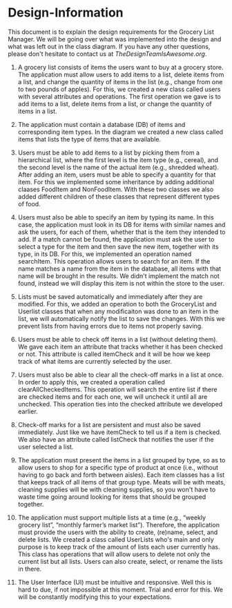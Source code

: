 Design-Information
==================

This document is to explain the design requirements for the Grocery List
Manager.
We will be going over what was implemented into the design and what was
left out in the class diagram.
If you have any other questions, please don't hesitate to contact us at
*TheDesignTeamIsAwesome.org*.

1.  A grocery list consists of items the users want to buy at a grocery
    store. The application
    must allow users to add items to a list, delete items from a list,
    and change the quantity
    of items in the list (e.g., change from one to two pounds of
    apples).
    For this, we created a new class called users with several
    attributes and operations.
    The first operation we gave is to add items to a list, delete items
    from a list, or change the quantity of items in a list.

2.  The application must contain a database (DB) of items and
    corresponding item types.
    In the diagram we created a new class called items that lists the
    type of items that are available.

3.  Users must be able to add items to a list by picking them from a
    hierarchical list, where
    the first level is the item type (e.g., cereal), and the second
    level is the name of the
    actual item (e.g., shredded wheat). After adding an item, users must
    be able to specify a
    quantity for that item.
    For this we implemented some inheritance by adding additional
    claases FoodItem and NonFoodItem.
    With these two classes we also added different children of these
    classes that represent different types of food.

4.  Users must also be able to specify an item by typing its name. In
    this case, the
    application must look in its DB for items with similar names and ask
    the users, for each
    of them, whether that is the item they intended to add. If a match
    cannot be found, the
    application must ask the user to select a type for the item and then
    save the new item,
    together with its type, in its DB.
    For this, we implemented an operation named searchItem. This
    operation allows users to search
    for an item. If the name matches a name from the item in the
    database, all items with that name will be brought
    in the results. We didn't implement the match not found, instead we
    will display this item is not within the
    store to the user.

5.  Lists must be saved automatically and immediately after they are
    modified.
    For this, we added an operation to both the GroceryList and Userlist
    classes that when any modificaiton
    was done to an item in the list, we will automatically notify the
    list to save the changes. With this
    we prevent lists from having errors due to items not properly
    saving.

6.  Users must be able to check off items in a list (without deleting
    them).
    We gave each item an attribute that tracks whether it has been
    checked or not. This attribute is called
    itemCheck and it will be how we keep track of what items are
    currently selected by the user.

7.  Users must also be able to clear all the check-off marks in a list
    at once.
    In order to apply this, we created a operation called
    clearAllCheckedItems. This operation will search the
    entire list if there are checked items and for each one, we will
    uncheck it until all are unchecked. This
    operation ties into the checked attribute we developed earlier.

8.  Check-off marks for a list are persistent and must also be saved
    immediately.
    Just like we have itemCheck to tell us if a item is checked. We also
    have an attribute called
    listCheck that notifies the user if the user selected a list.

9.  The application must present the items in a list grouped by type, so
    as to allow users to
    shop for a specific type of product at once (i.e., without having to
    go back and forth
    between aisles).
    Each item classes has a list that keeps track of all items of that
    group type. Meats will be with
    meats, cleaning supplies will be with cleaning supplies, so you
    won't have to waste time going
    around looking for items that should be grouped together.

10. The application must support multiple lists at a time (e.g., “weekly
    grocery list”, “monthly
    farmer’s market list”). Therefore, the application must provide the
    users with the ability to
    create, (re)name, select, and delete lists.
    We created a class called UserLists who's main and only purpose is
    to keep track of the amount of lists
    each user currently has. This class has operations that will allow
    users to delete not only the current list
    but all lists. Users can also create, select, or rename the lists in
    there.

11. The User Interface (UI) must be intuitive and responsive.
    Well this is hard to due, if not impossible at this moment. Trial
    and error for this. We will be constantly
    modifying this to your expectations.


